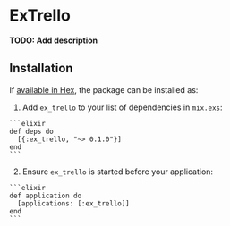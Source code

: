 # ExTrello

**TODO: Add description**

## Installation

If [available in Hex](https://hex.pm/docs/publish), the package can be installed as:

  1. Add `ex_trello` to your list of dependencies in `mix.exs`:

    ```elixir
    def deps do
      [{:ex_trello, "~> 0.1.0"}]
    end
    ```

  2. Ensure `ex_trello` is started before your application:

    ```elixir
    def application do
      [applications: [:ex_trello]]
    end
    ```

